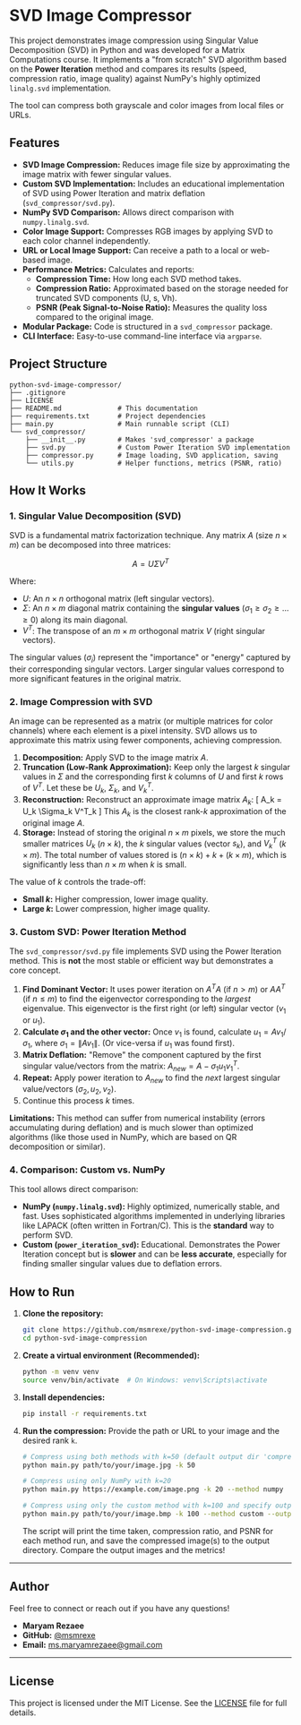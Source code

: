 # SVD Image Compressor

This project demonstrates image compression using Singular Value Decomposition (SVD) in Python and was developed for a Matrix Computations course. It implements a "from scratch" SVD algorithm based on the **Power Iteration** method and compares its results (speed, compression ratio, image quality) against NumPy's highly optimized `linalg.svd` implementation.

The tool can compress both grayscale and color images from local files or URLs.

## Features

* **SVD Image Compression:** Reduces image file size by approximating the image matrix with fewer singular values.
* **Custom SVD Implementation:** Includes an educational implementation of SVD using Power Iteration and matrix deflation (`svd_compressor/svd.py`).
* **NumPy SVD Comparison:** Allows direct comparison with `numpy.linalg.svd`.
* **Color Image Support:** Compresses RGB images by applying SVD to each color channel independently.
* **URL or Local Image Support:** Can receive a path to a local or web-based image.
* **Performance Metrics:** Calculates and reports:
    * **Compression Time:** How long each SVD method takes.
    * **Compression Ratio:** Approximated based on the storage needed for truncated SVD components (U, s, Vh).
    * **PSNR (Peak Signal-to-Noise Ratio):** Measures the quality loss compared to the original image.
* **Modular Package:** Code is structured in a `svd_compressor` package.
* **CLI Interface:** Easy-to-use command-line interface via `argparse`.

## Project Structure

```
python-svd-image-compressor/
├── .gitignore
├── LICENSE
├── README.md              # This documentation
├── requirements.txt       # Project dependencies
├── main.py                # Main runnable script (CLI)
└── svd_compressor/
    ├── __init__.py        # Makes 'svd_compressor' a package
    ├── svd.py             # Custom Power Iteration SVD implementation
    ├── compressor.py      # Image loading, SVD application, saving
    └── utils.py           # Helper functions, metrics (PSNR, ratio)
```

## How It Works

### 1. Singular Value Decomposition (SVD)

SVD is a fundamental matrix factorization technique. Any matrix $A$ (size $n \times m$) can be decomposed into three matrices:
```math
A = U \Sigma V^T
```
Where:
* $U$: An $n \times n$ orthogonal matrix (left singular vectors).
* $\Sigma$: An $n \times m$ diagonal matrix containing the **singular values** ($\sigma_1 \ge \sigma_2 \ge \dots \ge 0$) along its main diagonal.
* $V^T$: The transpose of an $m \times m$ orthogonal matrix $V$ (right singular vectors).

The singular values ($\sigma_i$) represent the "importance" or "energy" captured by their corresponding singular vectors. Larger singular values correspond to more significant features in the original matrix.

### 2. Image Compression with SVD

An image can be represented as a matrix (or multiple matrices for color channels) where each element is a pixel intensity. SVD allows us to approximate this matrix using fewer components, achieving compression.

1.  **Decomposition:** Apply SVD to the image matrix $A$.
2.  **Truncation (Low-Rank Approximation):** Keep only the largest $k$ singular values in $\Sigma$ and the corresponding first $k$ columns of $U$ and first $k$ rows of $V^T$. Let these be $U_k$, $\Sigma_k$, and $V^T_k$.
3.  **Reconstruction:** Reconstruct an approximate image matrix $A_k$:
    \[
    A_k = U_k \Sigma_k V^T_k
    \]
    This $A_k$ is the closest rank-$k$ approximation of the original image $A$.
4.  **Storage:** Instead of storing the original $n \times m$ pixels, we store the much smaller matrices $U_k$ ($n \times k$), the $k$ singular values (vector $s_k$), and $V^T_k$ ($k \times m$). The total number of values stored is $(n \times k) + k + (k \times m)$, which is significantly less than $n \times m$ when $k$ is small.

The value of $k$ controls the trade-off:
* **Small $k$:** Higher compression, lower image quality.
* **Large $k$:** Lower compression, higher image quality.

### 3. Custom SVD: Power Iteration Method

The `svd_compressor/svd.py` file implements SVD using the Power Iteration method. This is **not** the most stable or efficient way but demonstrates a core concept.

1.  **Find Dominant Vector:** It uses power iteration on $A^T A$ (if $n > m$) or $A A^T$ (if $n \le m$) to find the eigenvector corresponding to the *largest* eigenvalue. This eigenvector is the first right (or left) singular vector ($v_1$ or $u_1$).
2.  **Calculate $\sigma_1$ and the other vector:** Once $v_1$ is found, calculate $u_1 = A v_1 / \sigma_1$, where $\sigma_1 = \| A v_1 \|$. (Or vice-versa if $u_1$ was found first).
3.  **Matrix Deflation:** "Remove" the component captured by the first singular value/vectors from the matrix: $A_{new} = A - \sigma_1 u_1 v_1^T$.
4.  **Repeat:** Apply power iteration to $A_{new}$ to find the *next* largest singular value/vectors ($\sigma_2, u_2, v_2$).
5.  Continue this process $k$ times.

**Limitations:** This method can suffer from numerical instability (errors accumulating during deflation) and is much slower than optimized algorithms (like those used in NumPy, which are based on QR decomposition or similar).

### 4. Comparison: Custom vs. NumPy

This tool allows direct comparison:
* **NumPy (`numpy.linalg.svd`):** Highly optimized, numerically stable, and fast. Uses sophisticated algorithms implemented in underlying libraries like LAPACK (often written in Fortran/C). This is the **standard** way to perform SVD.
* **Custom (`power_iteration_svd`):** Educational. Demonstrates the Power Iteration concept but is **slower** and can be **less accurate**, especially for finding smaller singular values due to deflation errors.

## How to Run

1.  **Clone the repository:**
    ```bash
    git clone https://github.com/msmrexe/python-svd-image-compression.git
    cd python-svd-image-compression
    ```

2.  **Create a virtual environment (Recommended):**
    ```bash
    python -m venv venv
    source venv/bin/activate  # On Windows: venv\Scripts\activate
    ```

3.  **Install dependencies:**
    ```bash
    pip install -r requirements.txt
    ```

4.  **Run the compression:**
    Provide the path or URL to your image and the desired rank `k`.

    ```bash
    # Compress using both methods with k=50 (default output dir 'compressed_images/')
    python main.py path/to/your/image.jpg -k 50

    # Compress using only NumPy with k=20
    python main.py https://example.com/image.png -k 20 --method numpy

    # Compress using only the custom method with k=100 and specify output dir
    python main.py path/to/your/image.bmp -k 100 --method custom --output-dir ./output
    ```

    The script will print the time taken, compression ratio, and PSNR for each method run, and save the compressed image(s) to the output directory. Compare the output images and the metrics!
    
---

## Author

Feel free to connect or reach out if you have any questions!

* **Maryam Rezaee**
* **GitHub:** [@msmrexe](https://github.com/msmrexe)
* **Email:** [ms.maryamrezaee@gmail.com](mailto:ms.maryamrezaee@gmail.com)

---

## License

This project is licensed under the MIT License. See the [LICENSE](LICENSE) file for full details.
